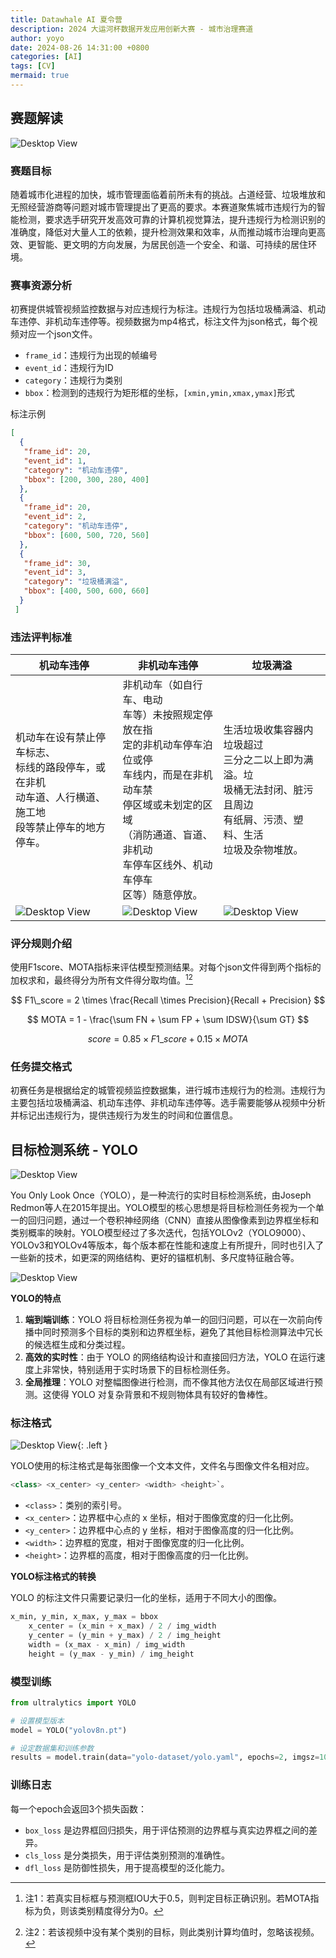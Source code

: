 ```yaml
---
title: Datawhale AI 夏令营 
description: 2024 大运河杯数据开发应用创新大赛 - 城市治理赛道
author: yoyo
date: 2024-08-26 14:31:00 +0800
categories: [AI]
tags: [CV]
mermaid: true
---
```


## 赛题解读

![Desktop View](/assets/image/AI/Datawhale/dayunhebei.jpeg)

### 赛题目标

随着城市化进程的加快，城市管理面临着前所未有的挑战。占道经营、垃圾堆放和无照经营游商等问题对城市管理提出了更高的要求。本赛道聚焦城市违规行为的智能检测，要求选手研究开发高效可靠的计算机视觉算法，提升违规行为检测识别的准确度，降低对大量人工的依赖，提升检测效果和效率，从而推动城市治理向更高效、更智能、更文明的方向发展，为居民创造一个安全、和谐、可持续的居住环境。

### 赛事资源分析

初赛提供城管视频监控数据与对应违规行为标注。违规行为包括垃圾桶满溢、机动车违停、非机动车违停等。视频数据为mp4格式，标注文件为json格式，每个视频对应一个json文件。

- `frame_id`：违规行为出现的帧编号
- `event_id`：违规行为ID
- `category`：违规行为类别
- `bbox`：检测到的违规行为矩形框的坐标，`[xmin,ymin,xmax,ymax]`形式

标注示例

```json
[
  {
   "frame_id": 20,
   "event_id": 1,
   "category": "机动车违停",
   "bbox": [200, 300, 280, 400]
  },
  {
   "frame_id": 20,
   "event_id": 2,
   "category": "机动车违停",
   "bbox": [600, 500, 720, 560]
  },
  {
   "frame_id": 30,
   "event_id": 3,
   "category": "垃圾桶满溢",
   "bbox": [400, 500, 600, 660]
  }
 ]
```

### 违法评判标准

| **机动车违停** | **非机动车违停** | **垃圾满溢** |
|---------------------|---------------------------|----------------------------------|
| 机动车在设有禁止停车标志、<br>标线的路段停车，或在非机<br>动车道、人行横道、施工地<br>段等禁止停车的地方停车。|  非机动车（如自行车、‌电动<br>车等）‌未按照规定停放在指<br>定的非机动车停车泊位或停<br>车线内，‌而是在非机动车禁<br>停区域或未划定的区域<br>（消防通道、盲道、非机动<br>车停车区线外、机动车停车<br>区等）随意停放。  |   生活垃圾收集容器内垃圾超过<br>三分之二以上即为满溢。‌垃<br>圾桶无法封闭、脏污且周边<br>有纸屑、污渍、塑料、生活<br>垃圾及杂物堆放。|
|![Desktop View](/assets/image/AI/Datawhale/jidongcheweiting.png) | ![Desktop View](/assets/image/AI/Datawhale/feijidongcheweiting.png) | ![Desktop View](/assets/image/AI/Datawhale/jidongcheweiting.png) |

### 评分规则介绍

使用F1score、MOTA指标来评估模型预测结果。对每个json文件得到两个指标的加权求和，最终得分为所有文件得分取均值。[^1][^2]

$$
F1\_score = 2 \times \frac{Recall \times Precision}{Recall + Precision}
$$

$$
MOTA = 1 - \frac{\sum FN + \sum FP + \sum IDSW}{\sum GT}
$$


$$
score = 0.85 \times F1\_score + 0.15 \times MOTA
$$

[^1]:注1：若真实目标框与预测框IOU大于0.5，则判定目标正确识别。若MOTA指标为负，则该类别精度得分为0。
[^2]:注2：若该视频中没有某个类别的目标，则此类别计算均值时，忽略该视频。

### 任务提交格式

初赛任务是根据给定的城管视频监控数据集，进行城市违规行为的检测。违规行为主要包括垃圾桶满溢、机动车违停、非机动车违停等。选手需要能够从视频中分析并标记出违规行为，提供违规行为发生的时间和位置信息。

## 目标检测系统 - YOLO

![Desktop View](/assets/image/AI/Datawhale/yolo-timeline.png)

You Only Look Once（YOLO），是一种流行的实时目标检测系统，由Joseph Redmon等人在2015年提出。YOLO模型的核心思想是将目标检测任务视为一个单一的回归问题，通过一个卷积神经网络（CNN）直接从图像像素到边界框坐标和类别概率的映射。YOLO模型经过了多次迭代，包括YOLOv2（YOLO9000）、YOLOv3和YOLOv4等版本，每个版本都在性能和速度上有所提升，同时也引入了一些新的技术，如更深的网络结构、更好的锚框机制、多尺度特征融合等。

![Desktop View](/assets/image/AI/Datawhale/yolo-example.png)

**YOLO的特点**

1. **端到端训练**：YOLO 将目标检测任务视为单一的回归问题，可以在一次前向传播中同时预测多个目标的类别和边界框坐标，避免了其他目标检测算法中冗长的候选框生成和分类过程。
2. **高效的实时性**：由于 YOLO 的网络结构设计和直接回归方法，YOLO 在运行速度上非常快，特别适用于实时场景下的目标检测任务。
3. **全局推理**：YOLO 对整幅图像进行检测，而不像其他方法仅在局部区域进行预测。这使得 YOLO 对复杂背景和不规则物体具有较好的鲁棒性。

### 标注格式

![Desktop View](/assets/image/AI/Datawhale/yolo-labeling-structure.png){: .left }

YOLO使用的标注格式是每张图像一个文本文件，文件名与图像文件名相对应。

```csharp
<class> <x_center> <y_center> <width> <height>`。
```

- `<class>`：类别的索引号。
- `<x_center>`：边界框中心点的 x 坐标，相对于图像宽度的归一化比例。
- `<y_center>`：边界框中心点的 y 坐标，相对于图像高度的归一化比例。
- `<width>`：边界框的宽度，相对于图像宽度的归一化比例。
- `<height>`：边界框的高度，相对于图像高度的归一化比例。

**YOLO标注格式的转换**

YOLO 的标注文件只需要记录归一化的坐标，适用于不同大小的图像。

```python
x_min, y_min, x_max, y_max = bbox
    x_center = (x_min + x_max) / 2 / img_width
    y_center = (y_min + y_max) / 2 / img_height
    width = (x_max - x_min) / img_width
    height = (y_max - y_min) / img_height
```

### 模型训练

```python
from ultralytics import YOLO

# 设置模型版本
model = YOLO("yolov8n.pt") 

# 设定数据集和训练参数
results = model.train(data="yolo-dataset/yolo.yaml", epochs=2, imgsz=1080, batch=16)
```

### 训练日志

每一个epoch会返回3个损失函数：
- `box_loss` 是边界框回归损失，用于评估预测的边界框与真实边界框之间的差异。
- `cls_loss` 是分类损失，用于评估类别预测的准确性。
- `dfl_loss` 是防御性损失，用于提高模型的泛化能力。





